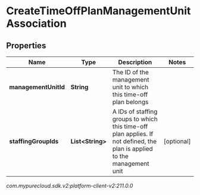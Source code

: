 # CreateTimeOffPlanManagementUnitAssociation


## Properties

| Name | Type | Description | Notes |
| ------------ | ------------- | ------------- | ------------- |
| **managementUnitId** | **String** | The ID of the management unit to which this time-off plan belongs |  |
| **staffingGroupIds** | **List&lt;String&gt;** | A IDs of staffing groups to which this time-off plan applies. If not defined, the plan is applied to the management unit |  [optional] |




_com.mypurecloud.sdk.v2:platform-client-v2:211.0.0_
